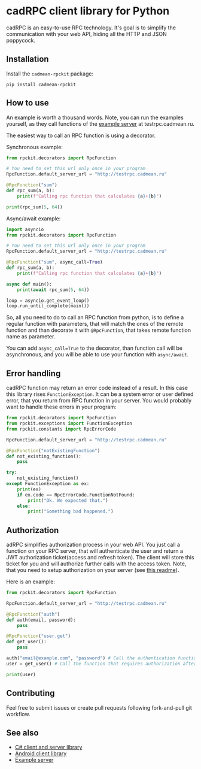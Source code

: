 # cadRPC client library for Python

cadRPC is an easy-to-use RPC technology. It's goal is to simplify the communication with your web API, hiding all the HTTP and JSON poppycock.

## Installation

Install the ```cadmean-rpckit``` package:

```pip install cadmean-rpckit```

## How to use

An example is worth a thousand words. 
Note, you can run the examples yourself, as 
they call functions of the 
[example server](https://github.com/cadmean-ru/ExampleRpcServer) 
at testrpc.cadmean.ru.

The easiest way to call an RPC function is using a decorator.

Synchronous example:

```python
from rpckit.decorators import RpcFunction

# You need to set this url only once in your program
RpcFunction.default_server_url = "http://testrpc.cadmean.ru"

@RpcFunction("sum")
def rpc_sum(a, b):
    print(f"Calling rpc function that calculates {a}+{b}")

print(rpc_sum(5, 64))
```

Async/await example:

```python
import asyncio
from rpckit.decorators import RpcFunction

# You need to set this url only once in your program
RpcFunction.default_server_url = "http://testrpc.cadmean.ru"

@RpcFunction("sum", async_call=True)
def rpc_sum(a, b):
    print(f"Calling rpc function that calculates {a}+{b}")

async def main():
    print(await rpc_sum(5, 64))

loop = asyncio.get_event_loop()
loop.run_until_complete(main())
```

So, all you need to do to call an RPC function from python, 
is to define a regular function with parameters, 
that will match the ones of the remote function 
and than decorate it with ```@RpcFunction```, that takes 
remote function name as parameter.

You can add ```async_call=True``` to the decorator, than 
function call will be asynchronous, and you 
will be able to use your function with ```async/await```.

## Error handling

cadRPC function may return an error code instead of a result. 
In this case this library rises ```FunctionException```.
It can be a system error or user defined error, 
that you return from RPC function in your server.
You would probably want to handle these errors in your program:

```python
from rpckit.decorators import RpcFunction
from rpckit.exceptions import FunctionException
from rpckit.constants import RpcErrorCode

RpcFunction.default_server_url = "http://testrpc.cadmean.ru"

@RpcFunction("notExistingFunction")
def not_existing_function():
    pass

try:
    not_existing_function()
except FunctionException as ex:
    print(ex)
    if ex.code == RpcErrorCode.FunctionNotFound:
        print("Ok. We expected that.")
    else:
        print("Something bad happened.")
```

## Authorization

adRPC simplifies authorization process in your web API. 
You just call a function on your RPC server, 
that will authenticate the user and return a JWT authorization 
ticket(access and refresh token). 
The client will store this ticket for you and will authorize 
further calls with the access token. 
Note, that you need to setup authorization on your server 
(see [this readme](https://github.com/cadmean-ru/csharpRPCKit/tree/master/Cadmean.RPC.ASP)).

Here is an example:

```python
from rpckit.decorators import RpcFunction

RpcFunction.default_server_url = "http://testrpc.cadmean.ru"

@RpcFunction("auth")
def auth(email, password):
    pass

@RpcFunction("user.get")
def get_user():
    pass

auth("email@example.com", "password") # Call the authentication function, that returns the JWT tokens
user = get_user() # Call the function that requires authorization after obtaining JWT tokens

print(user)
```

## Contributing

Feel free to submit issues or create pull requests following fork-and-pull git workflow.

## See also

* [C# client and server library](https://github.com/cadmean-ru/csharpRPCKit)
* [Android client library](https://github.com/cadmean-ru/androidRPCKit)
* [Example server](https://github.com/cadmean-ru/ExampleRpcServer)

